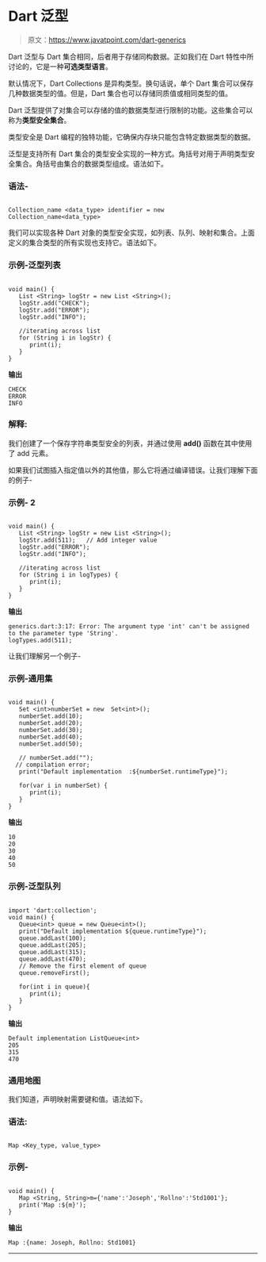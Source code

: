 # Dart 泛型

> 原文：<https://www.javatpoint.com/dart-generics>

Dart 泛型与 Dart 集合相同，后者用于存储同构数据。正如我们在 Dart 特性中所讨论的，它是一种**可选类型语言**。

默认情况下，Dart Collections 是异构类型。换句话说，单个 Dart 集合可以保存几种数据类型的值。但是，Dart 集合也可以存储同质值或相同类型的值。

Dart 泛型提供了对集合可以存储的值的数据类型进行限制的功能。这些集合可以称为**类型安全集合**。

类型安全是 Dart 编程的独特功能，它确保内存块只能包含特定数据类型的数据。

泛型是支持所有 Dart 集合的类型安全实现的一种方式。角括号对用于声明类型安全集合。角括号由集合的数据类型组成。语法如下。

### 语法-

```

Collection_name <data_type> identifier = new Collection_name<data_type> 

```

我们可以实现各种 Dart 对象的类型安全实现，如列表、队列、映射和集合。上面定义的集合类型的所有实现也支持它。语法如下。

### 示例-泛型列表

```

void main() { 
   List <String> logStr = new List <String>(); 
   logStr.add("CHECK"); 
   logStr.add("ERROR"); 
   logStr.add("INFO"); 

   //iterating across list 
   for (String i in logStr) { 
      print(i); 
   } 
}

```

**输出**

```
CHECK
ERROR
INFO

```

### 解释:

我们创建了一个保存字符串类型安全的列表，并通过使用 **add()** 函数在其中使用了 add 元素。

如果我们试图插入指定值以外的其他值，那么它将通过编译错误。让我们理解下面的例子-

### 示例- 2

```

void main() { 
   List <String> logStr = new List <String>(); 
   logStr.add(511);   // Add integer value
   logStr.add("ERROR"); 
   logStr.add("INFO"); 

   //iterating across list 
   for (String i in logTypes) { 
      print(i); 
   } 
}

```

**输出**

```
generics.dart:3:17: Error: The argument type 'int' can't be assigned to the parameter type 'String'.
logTypes.add(511);

```

让我们理解另一个例子-

### 示例-通用集

```

void main() { 
   Set <int>numberSet = new  Set<int>(); 
   numberSet.add(10); 
   numberSet.add(20); 
   numberSet.add(30); 
   numberSet.add(40);
   numberSet.add(50); 

   // numberSet.add(""); 
  // compilation error; 
   print("Default implementation  :${numberSet.runtimeType}");  

   for(var i in numberSet) { 
      print(i); 
   } 
}

```

**输出**

```
10
20
30
40
50

```

### 示例-泛型队列

```

import 'dart:collection'; 
void main() { 
   Queue<int> queue = new Queue<int>(); 
   print("Default implementation ${queue.runtimeType}");  
   queue.addLast(100); 
   queue.addLast(205); 
   queue.addLast(315); 
   queue.addLast(470); 
   // Remove the first element of queue 
   queue.removeFirst();  

   for(int i in queue){ 
      print(i); 
   } 
}

```

**输出**

```
Default implementation ListQueue<int>
205
315
470

```

### 通用地图

我们知道，声明映射需要键和值。语法如下。

### 语法:

```

Map <Key_type, value_type>

```

### 示例-

```

void main() { 
   Map <String, String>m={'name':'Joseph','Rollno':'Std1001'}; 
   print('Map :${m}'); 
}

```

**输出**

```
Map :{name: Joseph, Rollno: Std1001}

```

* * *